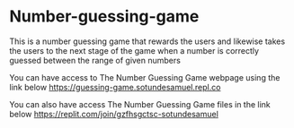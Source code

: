 # Number-guessing-game
This is a number guessing game that rewards the users and likewise takes the users to the next stage of the game when a number is correctly guessed between the range of given numbers

You can have access to The Number Guessing Game webpage using the link below
https://guessing-game.sotundesamuel.repl.co

You can also have access The Number Guessing Game files in the link below
https://replit.com/join/gzfhsgctsc-sotundesamuel
 

